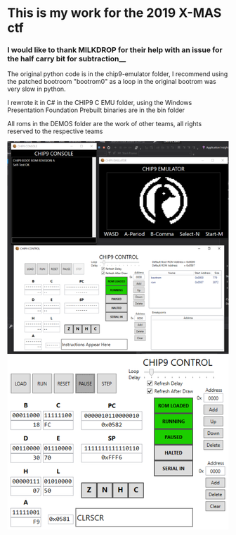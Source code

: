 # This is my work for the 2019 X-MAS ctf
### I would like to thank MILKDROP for their help with an issue for the half carry bit for subtraction__

The original python code is in the chip9-emulator folder, I recommend using the patched bootroom "bootrom0" as a loop in the original bootrom was very slow in python.

I rewrote it in C# in the CHIP9 C EMU folder, using the Windows Presentation Foundation
Prebuilt binaries are in the bin folder

All roms in the DEMOS folder are the work of other teams, all rights reserved to the respective teams

![alt text](https://github.com/Quphoria/CHIP9/blob/master/screenshot.png?raw=true)
![alt text](https://github.com/Quphoria/CHIP9/blob/master/screenshot2.png?raw=true)